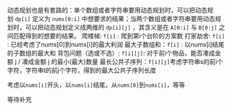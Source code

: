 动态规划也是有套路的：单个数组或者字符串要用动态规划时，可以把动态规划 `dp[i]` 定义为 `nums[0:i]` 中想要求的结果；当两个数组或者字符串要用动态规划时，可以把动态规划定义成两维的 `dp[i][j]` ，其含义是在 `A[0:i]` 与 `B[0:j]` 之间匹配得到的想要的结果。
爬楼梯: `f[i]` : 爬到第i个台阶的方案数
打家劫舍: `f[i]` : 已经考虑了nums[0]到nums[i]的最大利润
最大子数组和：`f[i]` : 以nums[i]结尾的子数组的最大和
背包问题（选或不选）: `f[i][j]`: 对于前i个物品，能否凑成金额 j / 凑成金额 j 的最小(最大)数量
最长公共子序列：`f[i][j]`考虑字符串s的前i个字符，字符串t的前j个字符，得到的最大公共子序列长度

考虑以`nums[i]`开头，以`nums[i]`结尾，从`nums[0]`到`nums[i]`，等等

等待补充
